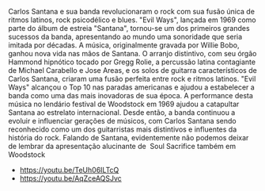 
Carlos Santana e sua banda revolucionaram o rock com sua fusão única de ritmos latinos, rock psicodélico e blues. "Evil Ways", lançada em 1969 como parte do álbum de estreia "Santana", tornou-se um dos primeiros grandes sucessos da banda, apresentando ao mundo uma sonoridade que seria imitada por décadas. A música, originalmente gravada por Willie Bobo, ganhou nova vida nas mãos de Santana. O arranjo distintivo, com seu órgão Hammond hipnótico tocado por Gregg Rolie, a percussão latina contagiante de Michael Carabello e Jose Areas, e os solos de guitarra característicos de Carlos Santana, criaram uma fusão perfeita entre rock e ritmos latinos. "Evil Ways" alcançou o Top 10 nas paradas americanas e ajudou a estabelecer a banda como uma das mais inovadoras de sua época. A performance desta música no lendário festival de Woodstock em 1969 ajudou a catapultar Santana ao estrelato internacional. Desde então, a banda continuou a evoluir e influenciar gerações de músicos, com Carlos Santana sendo reconhecido como um dos guitarristas mais distintivos e influentes da história do rock.
Falando de Santana, evidentemente não podemos deixar de lembrar da apresentação alucinante de  Soul Sacrifice também em Woodstock
- https://youtu.be/TeUh06ILTcQ
 - https://youtu.be/AqZceAQSJvc

